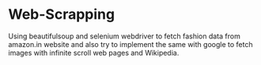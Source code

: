 # Web-Scrapping
Using beautifulsoup and selenium webdriver to fetch fashion data from amazon.in website and also try to implement the same with google to fetch images with infinite scroll web pages and Wikipedia.
